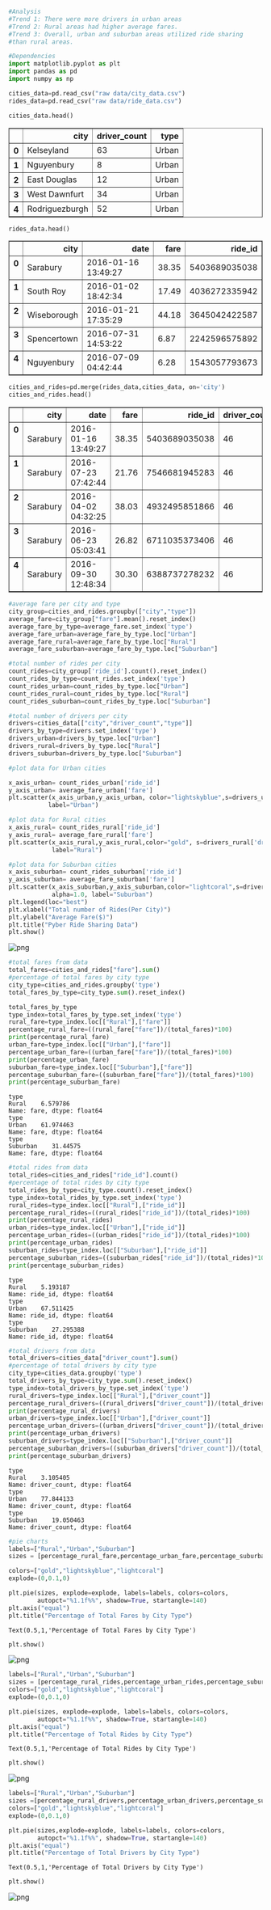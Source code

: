 

```python
#Analysis
#Trend 1: There were more drivers in urban areas
#Trend 2: Rural areas had higher average fares.
#Trend 3: Overall, urban and suburban areas utilized ride sharing
#than rural areas.
```


```python
#Dependencies
import matplotlib.pyplot as plt
import pandas as pd
import numpy as np
```


```python
cities_data=pd.read_csv("raw data/city_data.csv")
rides_data=pd.read_csv("raw data/ride_data.csv")
```


```python
cities_data.head()
```




<div>
<style>
    .dataframe thead tr:only-child th {
        text-align: right;
    }

    .dataframe thead th {
        text-align: left;
    }

    .dataframe tbody tr th {
        vertical-align: top;
    }
</style>
<table border="1" class="dataframe">
  <thead>
    <tr style="text-align: right;">
      <th></th>
      <th>city</th>
      <th>driver_count</th>
      <th>type</th>
    </tr>
  </thead>
  <tbody>
    <tr>
      <th>0</th>
      <td>Kelseyland</td>
      <td>63</td>
      <td>Urban</td>
    </tr>
    <tr>
      <th>1</th>
      <td>Nguyenbury</td>
      <td>8</td>
      <td>Urban</td>
    </tr>
    <tr>
      <th>2</th>
      <td>East Douglas</td>
      <td>12</td>
      <td>Urban</td>
    </tr>
    <tr>
      <th>3</th>
      <td>West Dawnfurt</td>
      <td>34</td>
      <td>Urban</td>
    </tr>
    <tr>
      <th>4</th>
      <td>Rodriguezburgh</td>
      <td>52</td>
      <td>Urban</td>
    </tr>
  </tbody>
</table>
</div>




```python
rides_data.head()
```




<div>
<style>
    .dataframe thead tr:only-child th {
        text-align: right;
    }

    .dataframe thead th {
        text-align: left;
    }

    .dataframe tbody tr th {
        vertical-align: top;
    }
</style>
<table border="1" class="dataframe">
  <thead>
    <tr style="text-align: right;">
      <th></th>
      <th>city</th>
      <th>date</th>
      <th>fare</th>
      <th>ride_id</th>
    </tr>
  </thead>
  <tbody>
    <tr>
      <th>0</th>
      <td>Sarabury</td>
      <td>2016-01-16 13:49:27</td>
      <td>38.35</td>
      <td>5403689035038</td>
    </tr>
    <tr>
      <th>1</th>
      <td>South Roy</td>
      <td>2016-01-02 18:42:34</td>
      <td>17.49</td>
      <td>4036272335942</td>
    </tr>
    <tr>
      <th>2</th>
      <td>Wiseborough</td>
      <td>2016-01-21 17:35:29</td>
      <td>44.18</td>
      <td>3645042422587</td>
    </tr>
    <tr>
      <th>3</th>
      <td>Spencertown</td>
      <td>2016-07-31 14:53:22</td>
      <td>6.87</td>
      <td>2242596575892</td>
    </tr>
    <tr>
      <th>4</th>
      <td>Nguyenbury</td>
      <td>2016-07-09 04:42:44</td>
      <td>6.28</td>
      <td>1543057793673</td>
    </tr>
  </tbody>
</table>
</div>




```python
cities_and_rides=pd.merge(rides_data,cities_data, on='city')
cities_and_rides.head()
```




<div>
<style>
    .dataframe thead tr:only-child th {
        text-align: right;
    }

    .dataframe thead th {
        text-align: left;
    }

    .dataframe tbody tr th {
        vertical-align: top;
    }
</style>
<table border="1" class="dataframe">
  <thead>
    <tr style="text-align: right;">
      <th></th>
      <th>city</th>
      <th>date</th>
      <th>fare</th>
      <th>ride_id</th>
      <th>driver_count</th>
      <th>type</th>
    </tr>
  </thead>
  <tbody>
    <tr>
      <th>0</th>
      <td>Sarabury</td>
      <td>2016-01-16 13:49:27</td>
      <td>38.35</td>
      <td>5403689035038</td>
      <td>46</td>
      <td>Urban</td>
    </tr>
    <tr>
      <th>1</th>
      <td>Sarabury</td>
      <td>2016-07-23 07:42:44</td>
      <td>21.76</td>
      <td>7546681945283</td>
      <td>46</td>
      <td>Urban</td>
    </tr>
    <tr>
      <th>2</th>
      <td>Sarabury</td>
      <td>2016-04-02 04:32:25</td>
      <td>38.03</td>
      <td>4932495851866</td>
      <td>46</td>
      <td>Urban</td>
    </tr>
    <tr>
      <th>3</th>
      <td>Sarabury</td>
      <td>2016-06-23 05:03:41</td>
      <td>26.82</td>
      <td>6711035373406</td>
      <td>46</td>
      <td>Urban</td>
    </tr>
    <tr>
      <th>4</th>
      <td>Sarabury</td>
      <td>2016-09-30 12:48:34</td>
      <td>30.30</td>
      <td>6388737278232</td>
      <td>46</td>
      <td>Urban</td>
    </tr>
  </tbody>
</table>
</div>




```python
#average fare per city and type
city_group=cities_and_rides.groupby(["city","type"])
average_fare=city_group["fare"].mean().reset_index()
average_fare_by_type=average_fare.set_index('type')
average_fare_urban=average_fare_by_type.loc["Urban"]
average_fare_rural=average_fare_by_type.loc["Rural"]
average_fare_suburban=average_fare_by_type.loc["Suburban"]

#total number of rides per city
count_rides=city_group['ride_id'].count().reset_index()
count_rides_by_type=count_rides.set_index('type')
count_rides_urban=count_rides_by_type.loc["Urban"]
count_rides_rural=count_rides_by_type.loc["Rural"]
count_rides_suburban=count_rides_by_type.loc["Suburban"]

#total number of drivers per city
drivers=cities_data[["city","driver_count","type"]]
drivers_by_type=drivers.set_index('type')
drivers_urban=drivers_by_type.loc["Urban"]
drivers_rural=drivers_by_type.loc["Rural"]
drivers_suburban=drivers_by_type.loc["Suburban"]


```


```python
#plot data for Urban cities

x_axis_urban= count_rides_urban['ride_id']
y_axis_urban= average_fare_urban['fare']
plt.scatter(x_axis_urban,y_axis_urban, color="lightskyblue",s=drivers_urban['driver_count'],alpha=1.0,
           label="Urban")

#plot data for Rural cities
x_axis_rural= count_rides_rural['ride_id']
y_axis_rural= average_fare_rural['fare']
plt.scatter(x_axis_rural,y_axis_rural,color="gold", s=drivers_rural['driver_count'],alpha=1.0,
            label="Rural")

#plot data for Suburban cities
x_axis_suburban= count_rides_suburban['ride_id']
y_axis_suburban= average_fare_suburban['fare']
plt.scatter(x_axis_suburban,y_axis_suburban,color="lightcoral",s=drivers_suburban['driver_count'],
            alpha=1.0, label="Suburban")
plt.legend(loc="best")
plt.xlabel("Total number of Rides(Per City)")
plt.ylabel("Average Fare($)")
plt.title("Pyber Ride Sharing Data")
plt.show()

```


![png](output_7_0.png)



```python
#total fares from data
total_fares=cities_and_rides["fare"].sum()
#percentage of total fares by city type
city_type=cities_and_rides.groupby('type')
total_fares_by_type=city_type.sum().reset_index()

total_fares_by_type
type_index=total_fares_by_type.set_index('type')
rural_fare=type_index.loc[["Rural"],["fare"]]
percentage_rural_fare=((rural_fare["fare"])/(total_fares)*100)
print(percentage_rural_fare)
urban_fare=type_index.loc[["Urban"],["fare"]]
percentage_urban_fare=((urban_fare["fare"])/(total_fares)*100)
print(percentage_urban_fare)
suburban_fare=type_index.loc[["Suburban"],["fare"]]
percentage_suburban_fare=((suburban_fare["fare"])/(total_fares)*100)
print(percentage_suburban_fare)
```

    type
    Rural    6.579786
    Name: fare, dtype: float64
    type
    Urban    61.974463
    Name: fare, dtype: float64
    type
    Suburban    31.44575
    Name: fare, dtype: float64
    


```python
#total rides from data
total_rides=cities_and_rides["ride_id"].count()
#percentage of total rides by city type
total_rides_by_type=city_type.count().reset_index()
type_index=total_rides_by_type.set_index('type')
rural_rides=type_index.loc[["Rural"],["ride_id"]]
percentage_rural_rides=((rural_rides["ride_id"])/(total_rides)*100)
print(percentage_rural_rides)
urban_rides=type_index.loc[["Urban"],["ride_id"]]
percentage_urban_rides=((urban_rides["ride_id"])/(total_rides)*100)
print(percentage_urban_rides)
suburban_rides=type_index.loc[["Suburban"],["ride_id"]]
percentage_suburban_rides=((suburban_rides["ride_id"])/(total_rides)*100)
print(percentage_suburban_rides)
```

    type
    Rural    5.193187
    Name: ride_id, dtype: float64
    type
    Urban    67.511425
    Name: ride_id, dtype: float64
    type
    Suburban    27.295388
    Name: ride_id, dtype: float64
    


```python
#total drivers from data
total_drivers=cities_data["driver_count"].sum()
#percentage of total drivers by city type
city_type=cities_data.groupby('type')
total_drivers_by_type=city_type.sum().reset_index()
type_index=total_drivers_by_type.set_index('type')
rural_drivers=type_index.loc[["Rural"],["driver_count"]]
percentage_rural_drivers=((rural_drivers["driver_count"])/(total_drivers)*100)
print(percentage_rural_drivers)
urban_drivers=type_index.loc[["Urban"],["driver_count"]]
percentage_urban_drivers=((urban_drivers["driver_count"])/(total_drivers)*100)
print(percentage_urban_drivers)
suburban_drivers=type_index.loc[["Suburban"],["driver_count"]]
percentage_suburban_drivers=((suburban_drivers["driver_count"])/(total_drivers)*100)
print(percentage_suburban_drivers)

```

    type
    Rural    3.105405
    Name: driver_count, dtype: float64
    type
    Urban    77.844133
    Name: driver_count, dtype: float64
    type
    Suburban    19.050463
    Name: driver_count, dtype: float64
    


```python
#pie charts
labels=["Rural","Urban","Suburban"]
sizes = [percentage_rural_fare,percentage_urban_fare,percentage_suburban_fare]

colors=["gold","lightskyblue","lightcoral"]
explode=(0,0.1,0)
```


```python
plt.pie(sizes, explode=explode, labels=labels, colors=colors,
        autopct="%1.1f%%", shadow=True, startangle=140)
plt.axis("equal")
plt.title("Percentage of Total Fares by City Type")
```




    Text(0.5,1,'Percentage of Total Fares by City Type')




```python
plt.show()
```


![png](output_13_0.png)



```python
labels=["Rural","Urban","Suburban"]
sizes = [percentage_rural_rides,percentage_urban_rides,percentage_suburban_rides]
colors=["gold","lightskyblue","lightcoral"]
explode=(0,0.1,0)
```


```python
plt.pie(sizes, explode=explode, labels=labels, colors=colors,
        autopct="%1.1f%%", shadow=True, startangle=140)
plt.axis("equal")
plt.title("Percentage of Total Rides by City Type")
```




    Text(0.5,1,'Percentage of Total Rides by City Type')




```python
plt.show()
```


![png](output_16_0.png)



```python
labels=["Rural","Urban","Suburban"]
sizes =[percentage_rural_drivers,percentage_urban_drivers,percentage_suburban_drivers]
colors=["gold","lightskyblue","lightcoral"]
explode=(0,0.1,0)
```


```python
plt.pie(sizes,explode=explode, labels=labels, colors=colors,
        autopct="%1.1f%%", shadow=True, startangle=140)
plt.axis("equal")
plt.title("Percentage of Total Drivers by City Type")
```




    Text(0.5,1,'Percentage of Total Drivers by City Type')




```python
plt.show()
```


![png](output_19_0.png)

